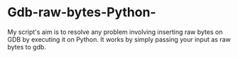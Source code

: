 # Gdb-raw-bytes-Python-
My script's aim is to resolve any problem involving inserting raw bytes on GDB by executing it on Python.
It works by simply passing your input as raw bytes to gdb.

